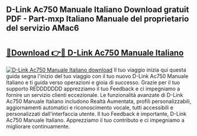 ## D-Link Ac750 Manuale Italiano Download gratuit PDF - Part-mxp Italiano Manuale del proprietario del servizio AMac6

# <h2><a href="http://dfazem.blite.top/?on=D-Link+Ac750+Manuale+Italiano">🔗Download 👉🔴 D-Link Ac750 Manuale Italiano</a></h2>

[![D-Link Ac750 Manuale Italiano download](https://i.imgur.com/lujVjoI.png)](http://dfazem.blite.top/?on=D-Link+Ac750+Manuale+Italiano)
Il tuo viaggio inizia qui questa guida segna l'inizio del tuo viaggio con il tuo nuovo D-Link Ac750 Manuale Italiano e ti guida verso operazioni e gioia di successo. Grazie per il tuo supporto REDDDDDDD apprezziamo il tuo Feedback e ci impegniamo a fornire un servizio clienti eccezionale. Le funzionalità avanzate di D-Link Ac750 Manuale Italiano includono Realtà Aumentata, profili personalizzabili, aggiornamenti automatici e riconoscimento vocale, tutti accessibili e personalizzati dall'interfaccia utente. Il tuo Feedback è importante, D-Link Ac750 Manuale Italiano. Apprezziamo il tuo contributo e ci impegniamo a migliorare continuamente.
